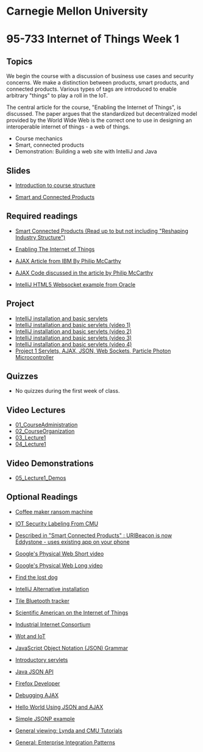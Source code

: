 # Carnegie Mellon University

# 95-733 Internet of Things Week 1

## Topics

We begin the course with a discussion of business use cases and security concerns.
We make a distinction between products, smart products, and connected products. Various types
of tags are introduced to enable arbitrary "things" to play a roll in the IoT.

The central article for the course, "Enabling the Internet of Things", is discussed. The paper
argues that the standardized but decentralized model provided by the World Wide Web is the
correct one to use in designing an interoperable internet of things - a web of things.

+ Course mechanics
+ Smart, connected products
+ Demonstration: Building a web site with IntelliJ and Java

## Slides
+ [Introduction to course structure](https://www.andrew.cmu.edu/user/mm6/95-733/PowerPoint/01_IntroToCourseStructure.pdf)

+ [Smart and Connected Products](https://www.andrew.cmu.edu/user/mm6/95-733/PowerPoint/01_IntroductionToIOT.pdf)

## Required readings

+ [Smart Connected Products (Read up to but not including "Reshaping Industry Structure")](https://hbr.org/2014/11/how-smart-connected-products-are-transforming-competition)
+ [Enabling The Internet of Things](https://www.andrew.cmu.edu/user/mm6/95-733/iot/Enabling_the_Internet_of_Things.pdf)

+ [AJAX Article from IBM By Philip McCarthy](http://www.ibm.com/developerworks/library/j-ajax1/?ca%3D)

+ [AJAX Code discussed in the article by Philip McCarthy](http://www.andrew.cmu.edu/user/mm6/95-733/Ajax/j-ajax1.zip)

+ [IntelliJ HTML5 Websocket example from Oracle](http://www.andrew.cmu.edu/user/mm6/95-733/Whiteboard_Instructions.txt)

## Project

+ [IntelliJ installation and basic servlets](https://www.andrew.cmu.edu/user/mm6/95-733/IntelliJ_Installs.pdf)
+ [IntelliJ installation and basic servlets (video 1)](https://heinzcollege.mediasite.com/Mediasite/MyMediasite/presentations/01fe4a45ac354a8a95556a0c16c490e41d)
+ [IntelliJ installation and basic servlets (video 2)](https://heinzcollege.mediasite.com/Mediasite/MyMediasite/presentations/1bd644fe2faf43f1afc476fabc133e431d)
+ [IntelliJ installation and basic servlets (video 3)](https://heinzcollege.mediasite.com/Mediasite/MyMediasite/presentations/1cc1acfa5581425fb506a903978eeb7d1d)
+ [IntelliJ installation and basic servlets (video 4)](https://heinzcollege.mediasite.com/Mediasite/MyMediasite/presentations/b7dfb095ffc24d0da1094007b1eadd9d1d)
+ [Project 1 Servlets, AJAX, JSON, Web Sockets, Particle Photon Microcontroller](../projects/project1/F20Project1.md)

## Quizzes

+ No quizzes during the first week of class.

## Video Lectures

+ [01_CourseAdministration](https://heinzcollege.mediasite.com/Mediasite/MyMediasite/presentations/d682f3d740ee4288999ed1b32831b3681d)
+ [02_CourseOrganization](https://heinzcollege.mediasite.com/Mediasite/MyMediasite/presentations/e40a7436891648c2a5474c927f5572371d)
+ [03_Lecture1](https://heinzcollege.mediasite.com/Mediasite/MyMediasite/presentations/bc7f8e22e066467181ce64a47b4f8cd01d)
+ [04_Lecture1](https://heinzcollege.mediasite.com/Mediasite/MyMediasite/presentations/60b308fcf55a418db8329d09ec45840e1d)

## Video Demonstrations
+ [05_Lecture1_Demos](https://heinzcollege.mediasite.com/Mediasite/MyMediasite/presentations/a9fe6d4a24e54cdf82514013f1ae409c1d)

## Optional Readings
+ [Coffee maker ransom machine](https://arstechnica.com/information-technology/2020/09/how-a-hacker-turned-a-250-coffee-maker-into-ransom-machine/)

+ [IOT Security Labeling From CMU](https://cylab.cmu.edu/news/2020/05/27-iot-labels-consumers.html)

+ [Described in "Smart Connected Products" : URIBeacon is now Eddystone - uses existing app on your phone](https://developers.google.com/beacons/)

+ [Google's Physical Web Short video](https://www.youtube.com/watch?v=1yaLPRgtlR0&feature=youtu.be)

+ [Google's Physical Web Long video](https://www.youtube.com/watch?v=vyfy7AdPk2g)

+ [Find the lost dog](https://youtu.be/-Y77cUI_z30)


+ [IntelliJ Alternative installation](https://www.andrew.cmu.edu/user/mm6/95-733/IntelliJ_Alternative_Startup.docx)

+ [Tile Bluetooth tracker](https://www.thetileapp.com/en-us/products)

+ [Scientific American on the Internet of Things](http://cba.mit.edu/docs/papers/04.10.i0.pdf)


+ [Industrial Internet Consortium](https://www.trusted-iot.org)

+ [Wot and IoT](https://webofthings.org/2016/01/23/wot-vs-iot-12/)


+ [JavaScript Object Notation (JSON) Grammar](http://www.json.org/index.html)

+ [Introductory servlets](http://proquestcombo.safaribooksonline.com/9780596516680)

+ [Java JSON API](http://www.oracle.com/technetwork/articles/java/json-1973242.html)

+ [Firefox Developer](https://www.mozilla.org/en-US/firefox/developer/)

+ [Debugging AJAX](http://www.youtube.com/watch?v=W4jXAaEMp2M)

+ [Hello World Using JSON and AJAX](https://www.andrew.cmu.edu/user/mm6/95-733/JSONHelloWorld.txt)

+ [Simple JSONP example](https://www.andrew.cmu.edu/user/mm6/95-733/JSONP/JSONPDemo.txt)

+ [General viewing: Lynda and CMU Tutorials](http://www.cmu.edu/lynda/)

+ [General: Enterprise Integration Patterns](http://www.enterpriseintegrationpatterns.com)
